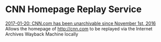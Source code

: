 # CNN Homepage Replay Service
[2017-01-20: CNN.com has been unarchivable since November 1st, 2016](ws-dl.blogspot.com/2017/01/2017-01-20-cnncom-has-been-unarchivable.html)
Allows the homepage of http://cnn.com to be replayed via the Internet Archives Wayback Machine locally

